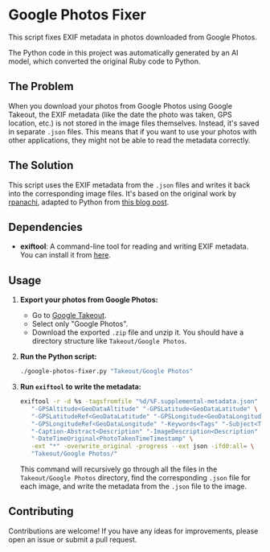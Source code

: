 # Google Photos Fixer

This script fixes EXIF metadata in photos downloaded from Google Photos.

The Python code in this project was automatically generated by an AI model, which converted the original Ruby code to Python.

## The Problem

When you download your photos from Google Photos using Google Takeout, the EXIF metadata (like the date the photo was taken, GPS location, etc.) is not stored in the image files themselves. Instead, it's saved in separate `.json` files. This means that if you want to use your photos with other applications, they might not be able to read the metadata correctly.

## The Solution

This script uses the EXIF metadata from the `.json` files and writes it back into the corresponding image files. It's based on the original work by [rpanachi](https://github.com/rpanachi), adapted to Python from [this blog post](https://blog.rpanachi.com/how-to-takeout-from-google-photos-and-fix-metadata-exif-info).

## Dependencies

*   **exiftool**: A command-line tool for reading and writing EXIF metadata. You can install it from [here](https://exiftool.org/install.html).

## Usage

1.  **Export your photos from Google Photos:**
    *   Go to [Google Takeout](https://takeout.google.com).
    *   Select only "Google Photos".
    *   Download the exported `.zip` file and unzip it. You should have a directory structure like `Takeout/Google Photos`.

2.  **Run the Python script:**

    ```bash
    ./google-photos-fixer.py "Takeout/Google Photos"
    ```

3.  **Run `exiftool` to write the metadata:**

    ```bash
    exiftool -r -d %s -tagsfromfile "%d/%F.supplemental-metadata.json" \
       "-GPSAltitude<GeoDataAltitude" "-GPSLatitude<GeoDataLatitude" \
       "-GPSLatitudeRef<GeoDataLatitude" "-GPSLongitude<GeoDataLongitude" \
       "-GPSLongitudeRef<GeoDataLongitude" "-Keywords<Tags" "-Subject<Tags" \
       "-Caption-Abstract<Description" "-ImageDescription<Description" \
       "-DateTimeOriginal<PhotoTakenTimeTimestamp" \
       -ext "*" -overwrite_original -progress --ext json -ifd0:all= \
       "Takeout/Google Photos/"
    ```

    This command will recursively go through all the files in the `Takeout/Google Photos` directory, find the corresponding `.json` file for each image, and write the metadata from the `.json` file to the image.

## Contributing

Contributions are welcome! If you have any ideas for improvements, please open an issue or submit a pull request.